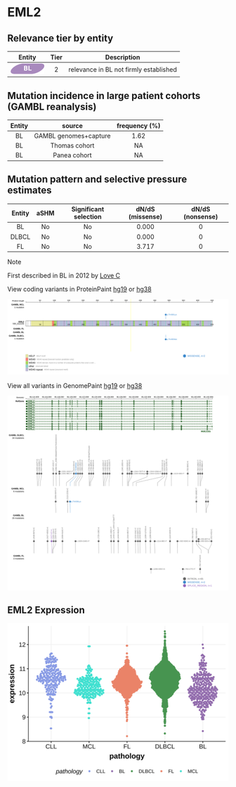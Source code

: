 # EML2

## Relevance tier by entity

|Entity|Tier|Description                           |
|:------:|:----:|--------------------------------------|
|![BL](images/icons/BL_tier2.png)    |2   |relevance in BL not firmly established|

## Mutation incidence in large patient cohorts (GAMBL reanalysis)

|Entity|source               |frequency (%)|
|:------:|:---------------------:|:-------------:|
|BL    |GAMBL genomes+capture|1.62         |
|BL    |Thomas cohort        |  NA         |
|BL    |Panea cohort         |  NA         |

## Mutation pattern and selective pressure estimates

|Entity|aSHM|Significant selection|dN/dS (missense)|dN/dS (nonsense)|
|:------:|:----:|:---------------------:|:----------------:|:----------------:|
|BL    |No  |No                   |0.000           |0               |
|DLBCL |No  |No                   |0.000           |0               |
|FL    |No  |No                   |3.717           |0               |


> [!NOTE]
> First described in BL in 2012 by [Love C](https://pubmed.ncbi.nlm.nih.gov/23143597)


View coding variants in ProteinPaint [hg19](https://morinlab.github.io/LLMPP/GAMBL/EML2_protein.html)  or [hg38](https://morinlab.github.io/LLMPP/GAMBL/EML2_protein_hg38.html)

![image](images/proteinpaint/EML2_NM_012155.svg)

View all variants in GenomePaint [hg19](https://morinlab.github.io/LLMPP/GAMBL/EML2.html)  or [hg38](https://morinlab.github.io/LLMPP/GAMBL/EML2_hg38.html)

![image](images/proteinpaint/EML2.svg)
## EML2 Expression
![image](images/gene_expression/EML2_by_pathology.svg)
<!-- ORIGIN: loveGeneticLandscapeMutations2012 -->
<!-- BL: loveGeneticLandscapeMutations2012 -->
